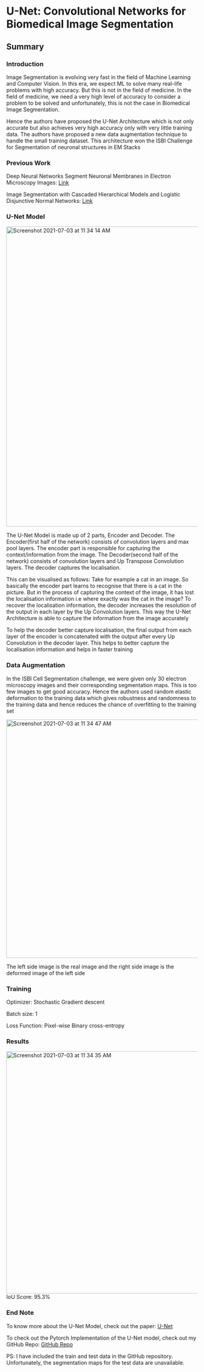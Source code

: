 # U-Net: Convolutional Networks for Biomedical Image Segmentation

## Summary

### Introduction

Image Segmentation is evolving very fast in the field of Machine Learning and Computer Vision. In this era, we expect ML to solve many real-life problems with high accuracy. But this is not in the field of medicine. In the field of medicine, we need a very high level of accuracy to consider a problem to be solved and unfortunately, this is not the case in Biomedical Image Segmentation. 

Hence the authors have proposed the U-Net Architecture which is not only accurate but also achieves very high accuracy only with very little training data. The authors have proposed a new data augmentation technique to handle the small training dataset. This architecture won the ISBI Challenge for Segmentation of neuronal structures in EM Stacks

### Previous Work

Deep Neural Networks Segment Neuronal Membranes in Electron Microscopy Images: [Link](https://proceedings.neurips.cc/paper/2012/file/459a4ddcb586f24efd9395aa7662bc7c-Paper.pdf)

Image Segmentation with Cascaded Hierarchical Models and Logistic Disjunctive Normal Networks: [Link](https://openaccess.thecvf.com/content_iccv_2013/papers/Seyedhosseini_Image_Segmentation_with_2013_ICCV_paper.pdf)

### U-Net Model

<img width="789" alt="Screenshot 2021-07-03 at 11 34 14 AM" src="https://user-images.githubusercontent.com/80670240/124344870-b7f83e00-dbf2-11eb-85f8-e359982cda03.png">

The U-Net Model is made up of 2 parts, Encoder and Decoder. The Encoder(first half of the network) consists of convolution layers and max pool layers. The encoder part is responsible for capturing the context/information from the image. The Decoder(second half of the network) consists of convolution layers and Up Transpose Convolution layers. The decoder captures the localisation. 

This can be visualised as follows: Take for example a cat in an image. So basically the encoder part learns to recognise that there is a cat in the picture. But in the process of capturing the context of the image, it has lost the localisation information i.e where exactly was the cat in the image? To recover the localisation information, the decoder increases the resolution of the output in each layer by the Up Convolution layers. This way the U-Net Architecture is able to capture the information from the image accurately

To help the decoder better capture localisation, the final output from each layer of the encoder is concatenated with the output after every Up Convolution in the decoder layer. This helps to better capture the localisation information and helps in faster training

### Data Augmentation

In the ISBI Cell Segmentation challenge, we were given only 30 electron microscopy images and their corresponding segmentation maps. This is too few images to get good accuracy. Hence the authors used random elastic deformation to the training data which gives robustness and randomness to the training data and hence reduces the chance of overfitting to the training set

<img width="627" alt="Screenshot 2021-07-03 at 11 34 47 AM" src="https://user-images.githubusercontent.com/80670240/124344874-c0507900-dbf2-11eb-827e-4fa575a3bdfd.png">

The left side image is the real image and the right side image is the deformed image of the left side

### Training

Optimizer: Stochastic Gradient descent

Batch size: 1

Loss Function: Pixel-wise Binary cross-entropy

### Results

<img width="637" alt="Screenshot 2021-07-03 at 11 34 35 AM" src="https://user-images.githubusercontent.com/80670240/124344876-c47c9680-dbf2-11eb-8fc2-2cf786466e41.png">
IoU Score: 95.3%

### End Note
To know more about the U-Net Model, check out the paper: [U-Net](https://arxiv.org/pdf/1505.04597.pdf)

To check out the Pytorch Implementation of the U-Net model, check out my GitHub Repo: [GitHub Repo](https://github.com/Vinayak-VG/My-Projects/tree/main/Computer%20Vision%20Projects/U-Net%20Image%20Segmentation)

PS: I have included the train and test data in the GitHub repository. Unfortunately, the segmentation maps for the test data are unavailable.  
